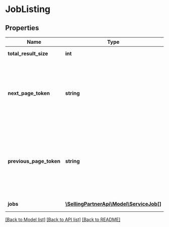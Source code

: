 # JobListing

## Properties
Name | Type | Description | Notes
------------ | ------------- | ------------- | -------------
**total_result_size** | **int** | Total result size of the query result. | [optional] 
**next_page_token** | **string** | A generated string used to pass information to your next request. If &#x60;nextPageToken&#x60; is returned, pass the value of &#x60;nextPageToken&#x60; to the &#x60;pageToken&#x60; to get next results. | [optional] 
**previous_page_token** | **string** | A generated string used to pass information to your next request. If &#x60;previousPageToken&#x60; is returned, pass the value of &#x60;previousPageToken&#x60; to the &#x60;pageToken&#x60; to get previous page results. | [optional] 
**jobs** | [**\SellingPartnerApi\Model\ServiceJob[]**](ServiceJob.md) | List of job details for the given input. | [optional] 

[[Back to Model list]](../README.md#documentation-for-models) [[Back to API list]](../README.md#documentation-for-api-endpoints) [[Back to README]](../README.md)


